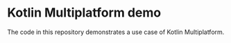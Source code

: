 # Kotlin Multiplatform demo

The code in this repository demonstrates a use case of Kotlin Multiplatform.
